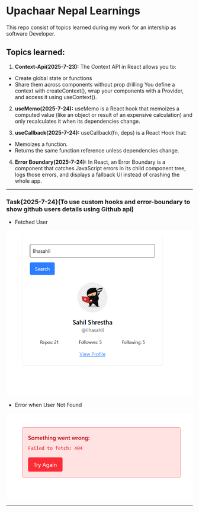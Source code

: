 # Upachaar Nepal Learnings

This repo consist of topics learned during my work for an intership as software Developer.

## Topics learned:

1. **Context-Api(2025-7-23):** The Context API in React allows you to:

- Create global state or functions
- Share them across components without prop drilling
  You define a context with createContext(), wrap your components with a Provider, and access it using useContext().

2. **useMemo(2025-7-24):** useMemo is a React hook that memoizes a computed value (like an object or result of an expensive calculation) and only recalculates it when its dependencies change.

3. **useCallback(2025-7-24):** useCallback(fn, deps) is a React Hook that:

- Memoizes a function.
- Returns the same function reference unless dependencies change.

4. **Error Boundary(2025-7-24):** In React, an Error Boundary is a component that catches JavaScript errors in its child component tree, logs those errors, and displays a fallback UI instead of crashing the whole app.

---

### Task{2025-7-24}(To use custom hooks and error-boundary to show github users details using Github api)

- Fetched User
  
![UserFetch](./public/demo.png) 

- Error when User Not Found
  
![Error](./public/demo1.png) 

---
